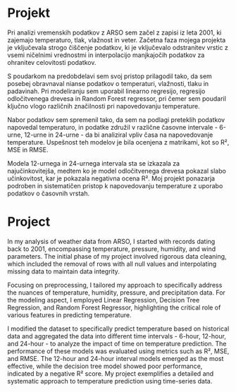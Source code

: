 # Projekt
Pri analizi vremenskih podatkov z ARSO sem začel z zapisi iz leta 2001, ki zajemajo temperaturo, tlak, vlažnost in veter. Začetna faza mojega projekta je vključevala strogo čiščenje podatkov, ki je vključevalo odstranitev vrstic z vsemi ničelnimi vrednostmi in interpolacijo manjkajočih podatkov za ohranitev celovitosti podatkov.

S poudarkom na predobdelavi sem svoj pristop prilagodil tako, da sem posebej obravnaval nianse podatkov o temperaturi, vlažnosti, tlaku in padavinah. Pri modeliranju sem uporabil linearno regresijo, regresijo odločitvenega drevesa in Random Forest regressor, pri čemer sem poudaril ključno vlogo različnih značilnosti pri napovedovanju temperature.

Nabor podatkov sem spremenil tako, da sem na podlagi preteklih podatkov napovedal temperaturo, in podatke združil v različne časovne intervale - 6-urne, 12-urne in 24-urne - da bi analiziral vpliv časa na napovedovanje temperature. Uspešnost teh modelov je bila ocenjena z matrikami, kot so R², MSE in RMSE. 

Modela 12-urnega in 24-urnega intervala sta se izkazala za najučinkovitejša, medtem ko je model odločitvenega drevesa pokazal slabo učinkovitost, kar je pokazala negativna ocena R². Moj projekt ponazarja podroben in sistematičen pristop k napovedovanju temperature z uporabo podatkov o časovnih vrstah.
# Project
In my analysis of weather data from ARSO, I started with records dating back to 2001, encompassing temperature, pressure, humidity, and wind parameters. The initial phase of my project involved rigorous data cleaning, which included the removal of rows with all null values and interpolating missing data to maintain data integrity.

Focusing on preprocessing, I tailored my approach to specifically address the nuances of temperature, humidity, pressure, and precipitation data. For the modeling aspect, I employed Linear Regression, Decision Tree Regression, and Random Forest Regressor, highlighting the critical role of various features in predicting temperature.

I modified the dataset to specifically predict temperature based on historical data and aggregated the data into different time intervals - 6-hour, 12-hour, and 24-hour - to analyze the impact of time on temperature prediction. The performance of these models was evaluated using metrics such as R², MSE, and RMSE. The 12-hour and 24-hour interval models emerged as the most effective, while the decision tree model showed poor performance, indicated by a negative R² score. My project exemplifies a detailed and systematic approach to temperature prediction using time-series data.
